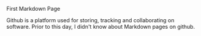 First Markdown Page

Github is a platform used for storing, tracking and collaborating on software. Prior to this day, I didn't know about Markdown pages on github. 

